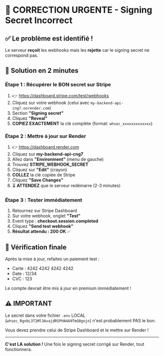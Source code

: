 # 🚨 CORRECTION URGENTE - Signing Secret Incorrect

## ✅ Le problème est identifié !

Le serveur **reçoit** les webhooks mais les **rejette** car le signing secret ne correspond pas.

## 🔧 Solution en 2 minutes

### Étape 1 : Récupérer le BON secret sur Stripe
1. 👉 https://dashboard.stripe.com/test/webhooks
2. Cliquez sur votre webhook (celui avec `my-backend-api-cng7.onrender.com`)
3. Section **"Signing secret"**
4. Cliquez **"Reveal"**
5. **COPIEZ EXACTEMENT** la clé complète (format: `whsec_xxxxxxxxxxxxx`)

### Étape 2 : Mettre à jour sur Render
1. 👉 https://dashboard.render.com
2. Cliquez sur **my-backend-api-cng7**
3. Allez dans **"Environment"** (menu de gauche)
4. Trouvez **STRIPE_WEBHOOK_SECRET**
5. Cliquez sur **"Edit"** (crayon)
6. **COLLEZ** la clé copiée de Stripe
7. Cliquez **"Save Changes"**
8. ⏳ **ATTENDEZ** que le serveur redémarre (2-3 minutes)

### Étape 3 : Tester immédiatement
1. Retournez sur Stripe Dashboard
2. Sur votre webhook, onglet **"Test"**
3. Event type : **checkout.session.completed**
4. Cliquez **"Send test webhook"**
5. **Résultat attendu : 200 OK** ✅

## 🎯 Vérification finale

Après la mise à jour, refaites un paiement test :
- Carte : 4242 4242 4242 4242
- Date : 12/34
- CVC : 123

Le compte devrait être mis à jour en premium immédiatement !

## ⚠️ IMPORTANT

Le secret dans votre fichier `.env` LOCAL (`whsec_RgnbL3T2Ml3AvajdRSPhN4A9TmG0gnjn`) n'est probablement PAS le bon.

Vous devez prendre celui de Stripe Dashboard et le mettre sur Render !

---

**C'est LA solution !** Une fois le signing secret corrigé sur Render, tout fonctionnera.
